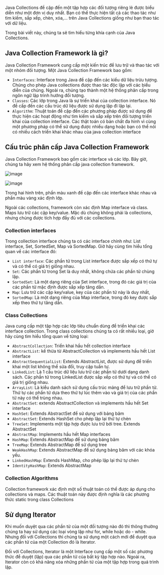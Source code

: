 Java Collections đề cập đến một tập hợp các đối tượng riêng lẻ được biểu diễn như một đơn vị duy nhất. Bạn có thể thực hiện tất cả các thao tác như tìm kiếm, sắp xếp, chèn, xóa,... trên Java Collections giống như bạn thao tác với dữ liệu.

Trong bài viết này, chúng ta sẽ tìm hiểu từng khía cạnh của Java Collections.

## Java Collection Framework là gì?

Java Collection Framework cung cấp một kiến trúc để lưu trữ và thao tác với một nhóm đối tượng. Một Java Collection Framework bao gồm:

- `Interfaces`: Interface trong Java đề cập đến các kiểu dữ liệu trừu tượng. Chúng cho phép Java collections được thao tác độc lập với các biểu diễn của chúng. Ngoài ra, chúng tạo thành một hệ thống phân cấp trong ngôn ngữ lập trình hướng đối tượng.
- `Classes`: Các lớp trong Java là sự triển khai của collection interface. Nó đề cấp đến các cấu trúc dữ liệu được sử dụng lặp đi lặp lại.
- `Algorithm`: Thuật toán đề cập đến các phương pháp được sử dụng để thực hiện các hoạt động như tìm kiếm và sắp xếp trên đối tượng triển khai của collection interface. Các thật toán có bản chất đa hình vì cùng một phương pháp có thể sử dụng được nhiều dạng hoặc bạn có thể nói có nhiều cách triển khai khác nhau của java collection interface

## Cấu trúc phân cấp Java Collection Framework

Java Collection Framework bao gồm các interface và các lớp. Bây giờ, chúng ta hãy xem hệ thống phân cấp java collection framework.

![image](https://media.techmaster.vn/api/static/bq0a8rs51co78aldi4p0/c5rmgv451co8fjggubp0)

![image](https://media.techmaster.vn/api/static/bq0a8rs51co78aldi4p0/c5rmh3k51co8fjggubpg)

Trong hai hình trên, phần màu xanh đề cập đến các interface khác nhau và phần màu vàng xác định lớp.

Ngoài các collections, framework còn xác định Map interface và class. Maps lưu trữ các cặp key/value. Mặc dù chúng không phải là collections, nhưng chúng được tích hợp đầy đủ với các collections.

### Collection interfaces

Trong collection interface chúng ta có các interface chính như: List interface, Set, SortedSet, Map và SortedMap. Giờ hãy cùng tìm hiểu tổng quan về các interface đó:

- `List interface`: Các phần tử trong List interface được sắp xếp có thứ tự và có thể có giá trị giống nhau.
- `Set`: Các phần tử trong Set là duy nhất, không chứa các phần tử chùng lặp.
- `SortedSet`: Là một dạng riêng của Set interface, trong đó các giá trị của các phần tử mặc định được sắp xếp tăng dần.
- `Map`: Lưu trữ các cặp key/value, key của các phần tử này là duy nhất,
- `SortedMap`: Là một dạng riêng của Map interface, trong đó key được sắp xếp theo thứ tự tăng dần.

### Class Collections

Java cung cấp một tập hợp các lớp tiêu chuẩn dùng để triển khai các interface collection. Trong class collections chúng ta có rất nhiều loại, giờ hãy cùng tìm hiểu tổng quan về từng loại:

- `AbstractCollection`: Triển khai hầu hết collection interface
- `AbstractList`: kế thừa từ AbstractCollection và implements hầu hết List interface
- `AbstractSequentialList`: Extends AbstractList, được sử dụng để triển khai một list không thể sửa đổi, truy cập tuần tự.
- `LinkedList`: Là 1 cấu trúc dữ liệu lưu trữ các phần tử dưới dạng danh sách. Các phần tử trong LinkedList được sắp xếp có thứ tự và có thể có giá trị giống nhau.
- `ArrayList`: Là kiểu danh sách sử dụng cấu trúc mảng để lưu trữ phần tử. Thứ tự các phần tử dựa theo thứ tự lúc thêm vào và giá trị của các phần tử này có thể trùng nhau.
- `AbstractSet`: extends AbstractCollection và implements hầu hết Set interface
- `HashSet`: Extends AbstractSet để sử dụng với bảng băm
- `AbstractSet`: Extends HashSet cho phép lặp lại thứ tự chèn
- `TreeSet`: Implements một tập hợp được lưu trữ bởi tree. Extends AbstractSet
- `AbstractMap`: Implements hầu hết Map interfaces
- `HashMap`: Extends AbstractMap để sử dụng bảng băm
- `TreeMap`: Extends AbstractMap để sử dụng tree
- `WeakHashMap`: Extends AbstractMap để sử dụng bảng băm với các khóa yếu.
- `LinkedHashMap`: Extends HashMap, cho phép lặp lại thứ tự chèn
- `IdentityHashMap`: Extends AbstractMap

### Collection Algorithms

Collection framework xác định một số thuật toán có thể được áp dụng cho collections và maps. Các thuật toán này được định nghĩa là các phương thức static trong class Collections

## Sử dụng Iterator

Khi muốn duyệt qua các phần tử của một đối tượng nào đó thì thông thường chúng ta hay sử dụng các loại vòng lặp như for, while hoặc do - while. Nhưng đối với Collections thì chúng ta sử dụng một cách mới để duyệt qua các phần tử của một Collection đó là Iterator.

Đối với Collections, Iterator là một Interface cung cấp một số các phương thức để duyệt (lặp) qua các phần tử của bất kỳ tập hợp nào. Ngoài ra, Iterator còn có khả năng xóa những phần tử của một tập hợp trong quá trình lặp.

